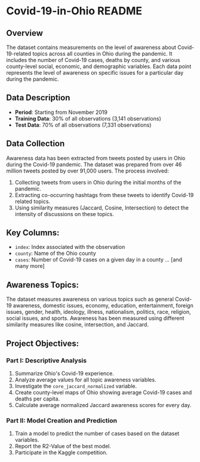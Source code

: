 # Covid-19-in-Ohio README

## Overview
The dataset contains measurements on the level of awareness about Covid-19-related topics across all counties in Ohio during the pandemic. It includes the number of Covid-19 cases, deaths by county, and various county-level social, economic, and demographic variables. Each data point represents the level of awareness on specific issues for a particular day during the pandemic.

## Data Description
- **Period**: Starting from November 2019
- **Training Data**: 30% of all observations (3,141 observations)
- **Test Data**: 70% of all observations (7,331 observations)

## Data Collection
Awareness data has been extracted from tweets posted by users in Ohio during the Covid-19 pandemic. The dataset was prepared from over 46 million tweets posted by over 91,000 users. The process involved:
1. Collecting tweets from users in Ohio during the initial months of the pandemic.
2. Extracting co-occurring hashtags from these tweets to identify Covid-19 related topics.
3. Using similarity measures (Jaccard, Cosine, Intersection) to detect the intensity of discussions on these topics.

## Key Columns:
- `index`: Index associated with the observation
- `county`: Name of the Ohio county
- `cases`: Number of Covid-19 cases on a given day in a county
... [and many more]

## Awareness Topics:
The dataset measures awareness on various topics such as general Covid-19 awareness, domestic issues, economy, education, entertainment, foreign issues, gender, health, ideology, illness, nationalism, politics, race, religion, social issues, and sports. Awareness has been measured using different similarity measures like cosine, intersection, and Jaccard.

## Project Objectives:

### Part I: Descriptive Analysis
1. Summarize Ohio's Covid-19 experience.
2. Analyze average values for all topic awareness variables.
3. Investigate the `core_jaccard_normalized` variable.
4. Create county-level maps of Ohio showing average Covid-19 cases and deaths per capita.
5. Calculate average normalized Jaccard awareness scores for every day.

### Part II: Model Creation and Prediction
1. Train a model to predict the number of cases based on the dataset variables.
2. Report the R2-Value of the best model.
3. Participate in the Kaggle competition.
